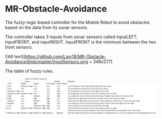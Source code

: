 # MR-Obstacle-Avoidance
The fuzzy-logic based controller for the Mobile Robot to avoid obstacles based on the data from its sonar sensors.

The controller takes 3 inputs from sonar sensors called inputLEFT, inputFRONT, and inputRIGHT. InputFRONT is the minimum between the two front sensors.

![Alt text](https://github.com/Lavr18/MR-Obstacle-Avoidance/blob/master/inputSensors.png = 348x277)



The table of fuzzy rules.

![Alt text](https://github.com/Lavr18/MR-Obstacle-Avoidance/blob/master/fuzzyRules.PNG)

